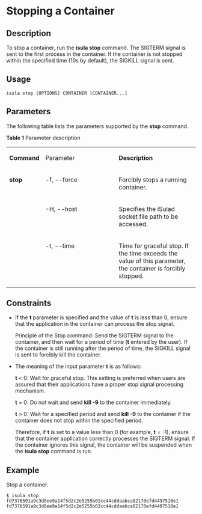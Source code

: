 # Stopping a Container<a name="EN-US_TOPIC_0184808056"></a>

## Description<a name="en-us_topic_0183292664_section13350115135310"></a>

To stop a container, run the  **isula stop**  command. The SIGTERM signal is sent to the first process in the container. If the container is not stopped within the specified time \(10s by default\), the SIGKILL signal is sent.

## **Usage**<a name="en-us_topic_0183292664_section188811239165314"></a>

```
isula stop [OPTIONS] CONTAINER [CONTAINER...]
```

## Parameters<a name="en-us_topic_0183292664_section4322824135919"></a>

The following table lists the parameters supported by the  **stop**  command.

**Table  1**  Parameter description

<a name="en-us_topic_0183292664_table177040323515"></a>
<table><tbody><tr id="en-us_topic_0183292664_row8712538252"><td class="cellrowborder" valign="top" width="17.333333333333336%"><p id="en-us_topic_0183292664_p588494216519"><a name="en-us_topic_0183292664_p588494216519"></a><a name="en-us_topic_0183292664_p588494216519"></a><strong id="en-us_topic_0183292664_b1688413421253"><a name="en-us_topic_0183292664_b1688413421253"></a><a name="en-us_topic_0183292664_b1688413421253"></a>Command</strong></p>
</td>
<td class="cellrowborder" valign="top" width="39.57575757575758%"><p id="en-us_topic_0183292664_p188847428520"><a name="en-us_topic_0183292664_p188847428520"></a><a name="en-us_topic_0183292664_p188847428520"></a>Parameter</p>
</td>
<td class="cellrowborder" valign="top" width="43.09090909090909%"><p id="en-us_topic_0183292664_p178848422515"><a name="en-us_topic_0183292664_p178848422515"></a><a name="en-us_topic_0183292664_p178848422515"></a><strong id="en-us_topic_0183292664_b1288417421351"><a name="en-us_topic_0183292664_b1288417421351"></a><a name="en-us_topic_0183292664_b1288417421351"></a>Description</strong></p>
</td>
</tr>
<tr id="en-us_topic_0183292664_row1674140193219"><td class="cellrowborder" rowspan="3" valign="top" width="17.333333333333336%"><p id="en-us_topic_0183292664_p0513915955"><a name="en-us_topic_0183292664_p0513915955"></a><a name="en-us_topic_0183292664_p0513915955"></a><strong id="en-us_topic_0183292664_b985082143420"><a name="en-us_topic_0183292664_b985082143420"></a><a name="en-us_topic_0183292664_b985082143420"></a>stop</strong></p>
</td>
<td class="cellrowborder" valign="top" width="39.57575757575758%"><p id="en-us_topic_0183292664_p93955542325"><a name="en-us_topic_0183292664_p93955542325"></a><a name="en-us_topic_0183292664_p93955542325"></a>-f, --force</p>
</td>
<td class="cellrowborder" valign="top" width="43.09090909090909%"><p id="en-us_topic_0183292664_p177516011323"><a name="en-us_topic_0183292664_p177516011323"></a><a name="en-us_topic_0183292664_p177516011323"></a>Forcibly stops a running container.</p>
</td>
</tr>
<tr id="en-us_topic_0183292664_row19123163783212"><td class="cellrowborder" valign="top"><p id="en-us_topic_0183292664_p6279743153214"><a name="en-us_topic_0183292664_p6279743153214"></a><a name="en-us_topic_0183292664_p6279743153214"></a>-H, --host</p>
</td>
<td class="cellrowborder" valign="top"><p id="en-us_topic_0183292664_p16284174363216"><a name="en-us_topic_0183292664_p16284174363216"></a><a name="en-us_topic_0183292664_p16284174363216"></a>Specifies the iSulad socket file path to be accessed.</p>
</td>
</tr>
<tr id="en-us_topic_0183292664_row15138151255"><td class="cellrowborder" valign="top"><p id="en-us_topic_0183292664_p3513121512514"><a name="en-us_topic_0183292664_p3513121512514"></a><a name="en-us_topic_0183292664_p3513121512514"></a>-t, --time</p>
</td>
<td class="cellrowborder" valign="top"><p id="en-us_topic_0183292664_p176864215314"><a name="en-us_topic_0183292664_p176864215314"></a><a name="en-us_topic_0183292664_p176864215314"></a>Time for graceful stop. If the time exceeds the value of this parameter, the container is forcibly stopped.</p>
</td>
</tr>
</tbody>
</table>

## Constraints<a name="en-us_topic_0183292664_section945918561235"></a>

-   If the  **t**  parameter is specified and the value of  **t**  is less than 0, ensure that the application in the container can process the stop signal.

    Principle of the Stop command: Send the SIGTERM signal to the container, and then wait for a period of time \(**t**  entered by the user\). If the container is still running after the period of time, the SIGKILL signal is sent to forcibly kill the container.


-   The meaning of the input parameter  **t**  is as follows:

    **t**  < 0: Wait for graceful stop. This setting is preferred when users are assured that their applications have a proper stop signal processing mechanism.

    **t**  = 0: Do not wait and send  **kill -9**  to the container immediately.

    **t**  \> 0: Wait for a specified period and send  **kill -9**  to the container if the container does not stop within the specified period.

    Therefore, if  **t**  is set to a value less than 0 \(for example,  **t**  = -1\), ensure that the container application correctly processes the SIGTERM signal. If the container ignores this signal, the container will be suspended when the  **isula stop**  command is run.


## Example<a name="en-us_topic_0183292664_section1734193235916"></a>

Stop a container.

```
$ isula stop fd7376591a9c3d8ee9a14f5d2c2e5255b02cc44cddaabca82170efd4497510e1
fd7376591a9c3d8ee9a14f5d2c2e5255b02cc44cddaabca82170efd4497510e1
```

